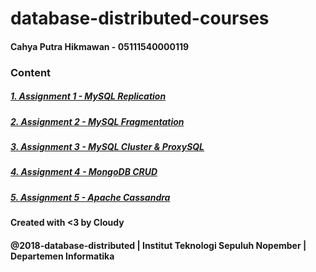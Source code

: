 # database-distributed-courses

#### Cahya Putra Hikmawan - 05111540000119

### Content
##### [1. Assignment 1 - MySQL Replication](mysql-replication "MySQL Replication")
##### [2. Assignment 2 - MySQL Fragmentation](mysql-fragmentation "MySQL Fragmentation")
##### [3. Assignment 3 - MySQL Cluster & ProxySQL](mysql-cluster-proxysql "MySQL Cluster & ProxySQL")
##### [4. Assignment 4 - MongoDB CRUD](django-crud "CRUD MongoDB")
##### [5. Assignment 5 - Apache Cassandra](cassandra "Apache Cassandra")

#### Created with <3 by Cloudy
#### @2018-database-distributed | Institut Teknologi Sepuluh Nopember | Departemen Informatika